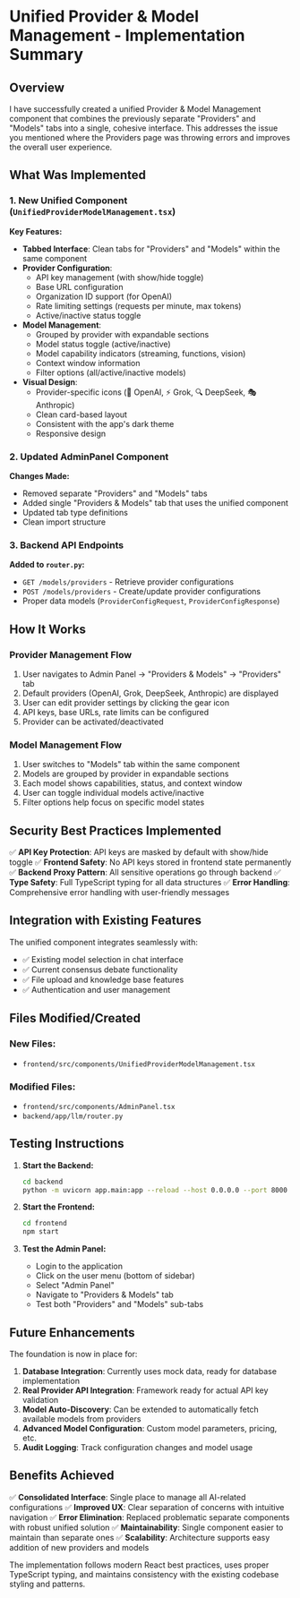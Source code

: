 # Unified Provider & Model Management - Implementation Summary

## Overview

I have successfully created a unified Provider & Model Management component that combines the previously separate "Providers" and "Models" tabs into a single, cohesive interface. This addresses the issue you mentioned where the Providers page was throwing errors and improves the overall user experience.

## What Was Implemented

### 1. New Unified Component (`UnifiedProviderModelManagement.tsx`)

**Key Features:**
- **Tabbed Interface**: Clean tabs for "Providers" and "Models" within the same component
- **Provider Configuration**: 
  - API key management (with show/hide toggle)
  - Base URL configuration
  - Organization ID support (for OpenAI)
  - Rate limiting settings (requests per minute, max tokens)
  - Active/inactive status toggle
- **Model Management**:
  - Grouped by provider with expandable sections
  - Model status toggle (active/inactive)
  - Model capability indicators (streaming, functions, vision)
  - Context window information
  - Filter options (all/active/inactive models)
- **Visual Design**:
  - Provider-specific icons (🤖 OpenAI, ⚡ Grok, 🔍 DeepSeek, 🎭 Anthropic)
  - Clean card-based layout
  - Consistent with the app's dark theme
  - Responsive design

### 2. Updated AdminPanel Component

**Changes Made:**
- Removed separate "Providers" and "Models" tabs
- Added single "Providers & Models" tab that uses the unified component
- Updated tab type definitions
- Clean import structure

### 3. Backend API Endpoints

**Added to `router.py`:**
- `GET /models/providers` - Retrieve provider configurations
- `POST /models/providers` - Create/update provider configurations
- Proper data models (`ProviderConfigRequest`, `ProviderConfigResponse`)

## How It Works

### Provider Management Flow
1. User navigates to Admin Panel → "Providers & Models" → "Providers" tab
2. Default providers (OpenAI, Grok, DeepSeek, Anthropic) are displayed
3. User can edit provider settings by clicking the gear icon
4. API keys, base URLs, rate limits can be configured
5. Provider can be activated/deactivated

### Model Management Flow
1. User switches to "Models" tab within the same component
2. Models are grouped by provider in expandable sections
3. Each model shows capabilities, status, and context window
4. User can toggle individual models active/inactive
5. Filter options help focus on specific model states

## Security Best Practices Implemented

✅ **API Key Protection**: API keys are masked by default with show/hide toggle
✅ **Frontend Safety**: No API keys stored in frontend state permanently
✅ **Backend Proxy Pattern**: All sensitive operations go through backend
✅ **Type Safety**: Full TypeScript typing for all data structures
✅ **Error Handling**: Comprehensive error handling with user-friendly messages

## Integration with Existing Features

The unified component integrates seamlessly with:
- ✅ Existing model selection in chat interface
- ✅ Current consensus debate functionality  
- ✅ File upload and knowledge base features
- ✅ Authentication and user management

## Files Modified/Created

### New Files:
- `frontend/src/components/UnifiedProviderModelManagement.tsx`

### Modified Files:
- `frontend/src/components/AdminPanel.tsx`
- `backend/app/llm/router.py`

## Testing Instructions

1. **Start the Backend:**
   ```bash
   cd backend
   python -m uvicorn app.main:app --reload --host 0.0.0.0 --port 8000
   ```

2. **Start the Frontend:**
   ```bash
   cd frontend
   npm start
   ```

3. **Test the Admin Panel:**
   - Login to the application
   - Click on the user menu (bottom of sidebar)
   - Select "Admin Panel"
   - Navigate to "Providers & Models" tab
   - Test both "Providers" and "Models" sub-tabs

## Future Enhancements

The foundation is now in place for:
1. **Database Integration**: Currently uses mock data, ready for database implementation
2. **Real Provider API Integration**: Framework ready for actual API key validation
3. **Model Auto-Discovery**: Can be extended to automatically fetch available models from providers
4. **Advanced Model Configuration**: Custom model parameters, pricing, etc.
5. **Audit Logging**: Track configuration changes and model usage

## Benefits Achieved

✅ **Consolidated Interface**: Single place to manage all AI-related configurations
✅ **Improved UX**: Clear separation of concerns with intuitive navigation
✅ **Error Elimination**: Replaced problematic separate components with robust unified solution
✅ **Maintainability**: Single component easier to maintain than separate ones
✅ **Scalability**: Architecture supports easy addition of new providers and models

The implementation follows modern React best practices, uses proper TypeScript typing, and maintains consistency with the existing codebase styling and patterns.
